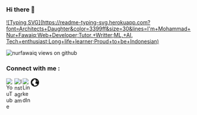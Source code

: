 ### Hi there 👋

[![Typing SVG](https://readme-typing-svg.herokuapp.com?font=Architects+Daughter&color=3399ff&size=30&lines=I'm+Mohammad+Nur+Fawaiq;Web+Developer;Tutor,+Writter;ML,+AI, Tech+enthusiast;Long+life+learner;Proud+to+be+Indonesian)](https://git.io/typing-svg)

<img src="https://komarev.com/ghpvc/?username=nurfawaiq&label=Views&color=brightgreen&style=flat-square" alt="nurfawaiq views on github" />

### Connect with me :
[<img align="left" alt="YouTube" width="22px" src="https://cdn.jsdelivr.net/npm/simple-icons@v3/icons/youtube.svg" />][youtube]
[<img align="left" alt="Instagram" width="22px" src="https://cdn.jsdelivr.net/npm/simple-icons@v3/icons/instagram.svg" />][instagram]
[<img align="left" alt="LinkedIn" width="22px" src="https://cdn.jsdelivr.net/npm/simple-icons@v3/icons/linkedin.svg" />][linkedin]
[<img align="left" alt="Website" width="22px" src="https://raw.githubusercontent.com/iconic/open-iconic/master/svg/globe.svg" />][website]

[youtube]: https://youtube.com/@yukcoding
[instagram]: https://www.instagram.com/yukcoding
[linkedin]: https://www.linkedin.com/in/mohnurfawaiq
[website]: https://yukcoding.co.id
